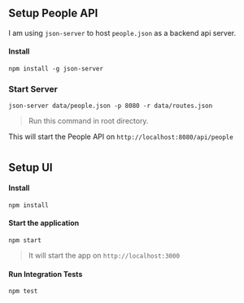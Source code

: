 ## Setup People API
I am using `json-server` to host `people.json` as a backend api server.

#### Install
`npm install -g json-server`

### Start Server
`json-server data/people.json -p 8080 -r data/routes.json`
> Run this command in root directory.

This will start the People API on `http://localhost:8080/api/people`

#

## Setup UI

#### Install
`npm install`

#### Start the application
`npm start`

> It will start the app on `http://localhost:3000`

#### Run Integration Tests
`npm test`